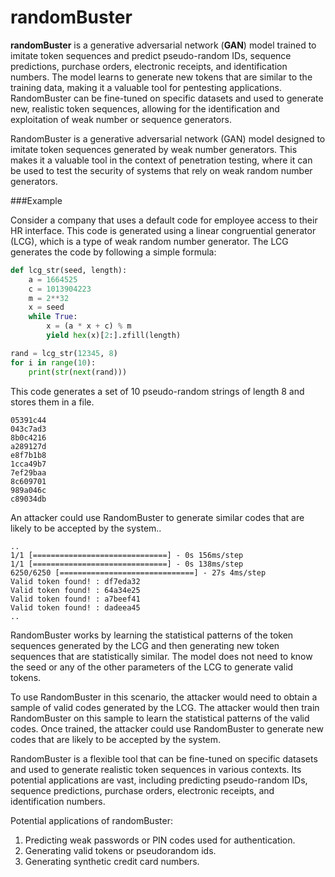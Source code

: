 # randomBuster
**randomBuster** is a generative adversarial network (**GAN**) model trained to imitate token sequences and predict pseudo-random IDs, sequence predictions, purchase orders, electronic receipts, and identification numbers. The model learns to generate new tokens that are similar to the training data, making it a valuable tool for pentesting applications. RandomBuster can be fine-tuned on specific datasets and used to generate new, realistic token sequences, allowing for the identification and exploitation of weak number or sequence generators.


RandomBuster is a generative adversarial network (GAN) model designed to imitate token sequences generated by weak number generators. This makes it a valuable tool in the context of penetration testing, where it can be used to test the security of systems that rely on weak random number generators.

###Example

Consider a company that uses a default code for employee access to their HR interface. This code is generated using a linear congruential generator (LCG), which is a type of weak random number generator. The LCG generates the code by following a simple formula:

```python
def lcg_str(seed, length):
    a = 1664525
    c = 1013904223
    m = 2**32
    x = seed
    while True:
        x = (a * x + c) % m
        yield hex(x)[2:].zfill(length)

rand = lcg_str(12345, 8)
for i in range(10):
    print(str(next(rand)))
```

This code generates a set of 10 pseudo-random strings of length 8 and stores them in a file. 

```
05391c44
043c7ad3
8b0c4216
a289127d
e8f7b1b8
1cca49b7
7ef29baa
8c609701
989a046c
c89034db
```

An attacker could use RandomBuster to generate similar codes that are likely to be accepted by the system..

```
..
1/1 [==============================] - 0s 156ms/step
1/1 [==============================] - 0s 138ms/step
6250/6250 [==============================] - 27s 4ms/step
Valid token found! : df7eda32
Valid token found! : 64a34e25
Valid token found! : a7beef41
Valid token found! : dadeea45
..
```

RandomBuster works by learning the statistical patterns of the token sequences generated by the LCG and then generating new token sequences that are statistically similar. The model does not need to know the seed or any of the other parameters of the LCG to generate valid tokens.

To use RandomBuster in this scenario, the attacker would need to obtain a sample of valid codes generated by the LCG. The attacker would then train RandomBuster on this sample to learn the statistical patterns of the valid codes. Once trained, the attacker could use RandomBuster to generate new codes that are likely to be accepted by the system.

RandomBuster is a flexible tool that can be fine-tuned on specific datasets and used to generate realistic token sequences in various contexts. Its potential applications are vast, including predicting pseudo-random IDs, sequence predictions, purchase orders, electronic receipts, and identification numbers.


Potential applications of randomBuster:

1. Predicting weak passwords or PIN codes used for authentication.
2. Generating valid tokens or pseudorandom ids.
3. Generating synthetic credit card numbers.

